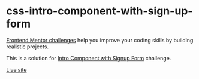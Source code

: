 # css-intro-component-with-sign-up-form

[Frontend Mentor challenges](https://www.frontendmentor.io/) help you improve your coding skills by building realistic projects.

This is a solution for [Intro Component with Signup Form](https://www.frontendmentor.io/challenges/intro-component-with-signup-form-5cf91bd49edda32581d28fd1) challenge.

[Live site](https://amansgz.github.io/css-intro-component-with-sign-up-form/)